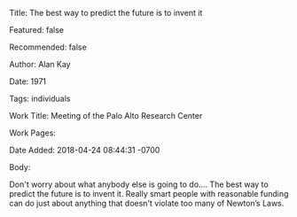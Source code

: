 Title: The best way to predict the future is to invent it

Featured: false

Recommended: false

Author: Alan Kay

Date: 1971

Tags: individuals

Work Title: Meeting of the Palo Alto Research Center

Work Pages:  

Date Added: 2018-04-24 08:44:31 -0700

Body:

Don't worry about what anybody else is going to do.... The best way to predict the future is to invent it. Really smart people with reasonable funding can do just about anything that doesn't violate too many of Newton’s Laws.


